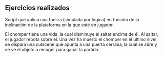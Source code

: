 Ejercicios realizados
---------------------

Script que aplica una fuerza (simulada por lógica) en función de la inclinación de la plataforma en la que esté en jugador.

El chomper tiene una vida, la cual disminuye al saltar encima de él. Al saltar, el jugador rebota sobre él. Una vez ha muerto
el chomper en el último nivel, se dispara una cutscene que apunta a una puerta cerrada, la cual se abre y se ve el objeto a recoger 
para ganar la partida.

